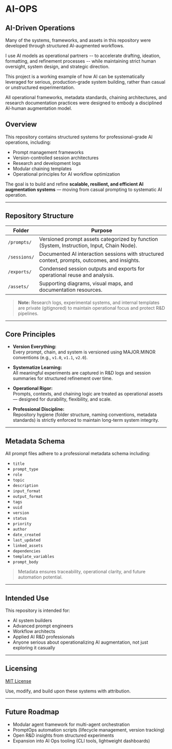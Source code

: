 # AI-OPS

## AI-Driven Operations

Many of the systems, frameworks, and assets in this repository were developed through structured AI-augmented workflows.  

I use AI models as operational partners -- to accelerate drafting, ideation, formatting, and refinement processes -- while maintaining strict human oversight, system design, and strategic direction.

This project is a working example of how AI can be systematically leveraged for serious, production-grade system building, rather than casual or unstructured experimentation.

All operational frameworks, metadata standards, chaining architectures, and research documentation practices were designed to embody a disciplined AI-human augmentation model.

## Overview

This repository contains structured systems for professional-grade AI operations, including:
- Prompt management frameworks
- Version-controlled session architectures
- Research and development logs
- Modular chaining templates
- Operational principles for AI workflow optimization

The goal is to build and refine **scalable, resilient, and efficient AI augmentation systems** — moving from casual prompting to systematic AI operation.

---

## Repository Structure

| Folder | Purpose |
|--------|---------|
| `/prompts/` | Versioned prompt assets categorized by function (System, Instruction, Input, Chain Node). |
| `/sessions/` | Documented AI interaction sessions with structured context, prompts, outcomes, and insights. |
| `/exports/` | Condensed session outputs and exports for operational reuse and analysis. |
| `/assets/` | Supporting diagrams, visual maps, and documentation resources. |

> **Note:** Research logs, experimental systems, and internal templates are private (gitignored) to maintain operational focus and protect R&D pipelines.

---

## Core Principles

- **Version Everything:**  
  Every prompt, chain, and system is versioned using MAJOR.MINOR conventions (e.g., `v1.0`, `v1.1`, `v2.0`).

- **Systematize Learning:**  
  All meaningful experiments are captured in R&D logs and session summaries for structured refinement over time.

- **Operational Rigor:**  
  Prompts, contexts, and chaining logic are treated as operational assets — designed for durability, flexibility, and scale.

- **Professional Discipline:**  
  Repository hygiene (folder structure, naming conventions, metadata standards) is strictly enforced to maintain long-term system integrity.

---

## Metadata Schema

All prompt files adhere to a professional metadata schema including:

- `title`
- `prompt_type`
- `role`
- `topic`
- `description`
- `input_format`
- `output_format`
- `tags`
- `uuid`
- `version`
- `status`
- `priority`
- `author`
- `date_created`
- `last_updated`
- `linked_assets`
- `dependencies`
- `template_variables`
- `prompt_body`

> Metadata ensures traceability, operational clarity, and future automation potential.

---

## Intended Use

This repository is intended for:

- AI system builders
- Advanced prompt engineers
- Workflow architects
- Applied AI R&D professionals
- Anyone serious about operationalizing AI augmentation, not just exploring it casually

---

## Licensing

[MIT License](LICENSE)

Use, modify, and build upon these systems with attribution.

---

## Future Roadmap

- Modular agent framework for multi-agent orchestration
- PromptOps automation scripts (lifecycle management, version tracking)
- Open R&D insights from structured experiments
- Expansion into AI Ops tooling (CLI tools, lightweight dashboards)
